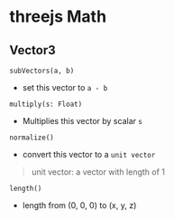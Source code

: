 # threejs Math

## Vector3

`subVectors(a, b)`

- set this vector to `a - b`

`multiply(s: Float)`

- Multiplies this vector by scalar `s`

`normalize()`

- convert this vector to a `unit vector`

> unit vector: a vector with length of 1

`length()`

- length from (0, 0, 0) to (x, y, z)

